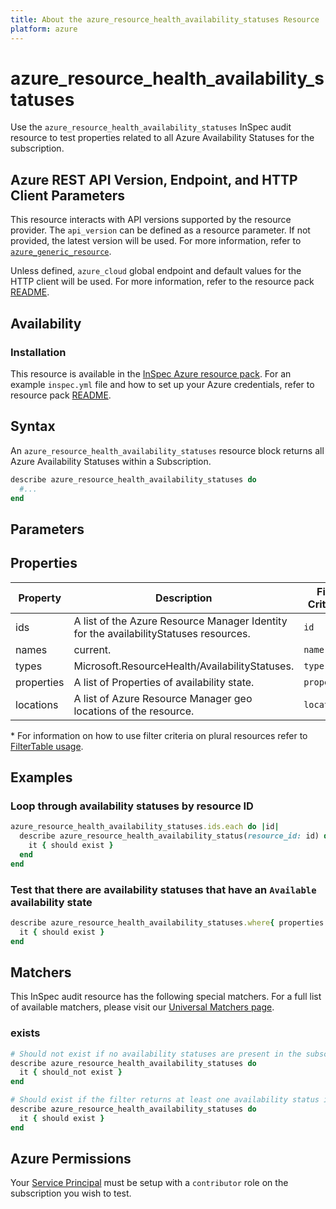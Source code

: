 ```yaml
---
title: About the azure_resource_health_availability_statuses Resource
platform: azure
---
```


# azure_resource_health_availability_statuses

Use the `azure_resource_health_availability_statuses` InSpec audit resource to test properties related to all Azure Availability Statuses for the subscription.

## Azure REST API Version, Endpoint, and HTTP Client Parameters

This resource interacts with API versions supported by the resource provider.
The `api_version` can be defined as a resource parameter.
If not provided, the latest version will be used.
For more information, refer to [`azure_generic_resource`](azure_generic_resource.md).

Unless defined, `azure_cloud` global endpoint and default values for the HTTP client will be used.
For more information, refer to the resource pack [README](../../README.md).

## Availability

### Installation

This resource is available in the [InSpec Azure resource pack](https://github.com/inspec/inspec-azure).
For an example `inspec.yml` file and how to set up your Azure credentials, refer to resource pack [README](../../README.md#Service-Principal).

## Syntax

An `azure_resource_health_availability_statuses` resource block returns all Azure Availability Statuses within a Subscription.
```ruby
describe azure_resource_health_availability_statuses do
  #...
end
```

## Parameters

## Properties

|Property            | Description                                                              | Filter Criteria<superscript>*</superscript> |
|--------------------|--------------------------------------------------------------------------|-----------------|
| ids                | A list of the Azure Resource Manager Identity for the availabilityStatuses resources.| `id`            |
| names              | current.                                                                 | `name`          |
| types              | Microsoft.ResourceHealth/AvailabilityStatuses.                           | `type`          |
| properties         | A list of Properties of availability state.                              | `properties`    |
| locations          | A list of Azure Resource Manager geo locations of the resource.          | `location`      |

<superscript>*</superscript> For information on how to use filter criteria on plural resources refer to [FilterTable usage](https://github.com/inspec/inspec/blob/master/dev-docs/filtertable-usage.md).

## Examples

### Loop through availability statuses by resource ID

```ruby
azure_resource_health_availability_statuses.ids.each do |id|
  describe azure_resource_health_availability_status(resource_id: id) do
    it { should exist }
  end
end
```

### Test that there are availability statuses that have an `Available` availability state

```ruby
describe azure_resource_health_availability_statuses.where{ properties.select{|prop| prop.availabilityState == 'Available' } } do
  it { should exist }
end
```

## Matchers

This InSpec audit resource has the following special matchers. For a full list of available matchers, please visit our [Universal Matchers page](https://www.inspec.io/docs/reference/matchers/).

### exists
```ruby
# Should not exist if no availability statuses are present in the subscription
describe azure_resource_health_availability_statuses do
  it { should_not exist }
end

# Should exist if the filter returns at least one availability status in the subscription
describe azure_resource_health_availability_statuses do
  it { should exist }
end
```
## Azure Permissions

Your [Service Principal](https://docs.microsoft.com/en-us/azure/azure-resource-manager/resource-group-create-service-principal-portal) must be setup with a `contributor` role on the subscription you wish to test.